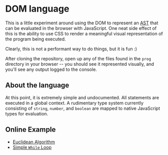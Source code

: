 # DOM language

This is a little experiment around using the DOM to represent an [AST](https://en.wikipedia.org/wiki/Abstract_syntax_tree) that can be evaluated in the browser with JavaScript. One neat side effect of this is the ability to use CSS to render a meaningful visual representation of the program being executed.

Clearly, this is not a performant way to do things, but it is fun :)

After cloning the repository, open up any of the files found in the `prog` directory in your browser -- you should see it represented visually, and you'll see any output logged to the console.

## About the language

At this point, it is extremely simple and undocumented. All statements are executed in a global context. A rudimentary type system currently consisting of `string`, `number`, and `boolean` are mapped to native JavaScript types for evaluation.

## Online Example

* [Euclidean Algorithm](https://cdn.rawgit.com/benburwell/doml/master/prog/euclideanAlgorithm.html)
* [Simple `While` Loop](https://cdn.rawgit.com/benburwell/doml/master/prog/simpleWhileLoop.html)

